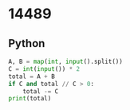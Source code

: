 # 14489

## Python

```python
A, B = map(int, input().split())
C = int(input()) * 2
total = A + B
if C and total // C > 0:
    total -= C
print(total)

```
